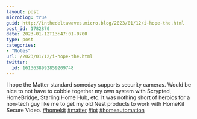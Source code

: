 ```yaml
---
layout: post
microblog: true
guid: http://inthedeltawaves.micro.blog/2023/01/12/i-hope-the.html
post_id: 1782870
date: 2023-01-12T13:47:01-0700
type: post
categories:
- "Notes"
url: /2023/01/12/i-hope-the.html
twitter:
  id: 1613638992859209748
---
```

<p>I hope the Matter standard someday supports security cameras. Would be nice to not have to cobble together my own system with Scrypted, HomeBridge, Starling Home Hub, etc. It was nothing short of heroics for a non-tech guy like me to get my old Nest products to work with HomeKit Secure Video. <a href="https://mastodon.social/tags/homekit" class="mention hashtag" rel="tag">#<span>homekit</span></a> <a href="https://mastodon.social/tags/matter" class="mention hashtag" rel="tag">#<span>matter</span></a> <a href="https://mastodon.social/tags/iot" class="mention hashtag" rel="tag">#<span>iot</span></a> <a href="https://mastodon.social/tags/homeautomation" class="mention hashtag" rel="tag">#<span>homeautomation</span></a></p>
